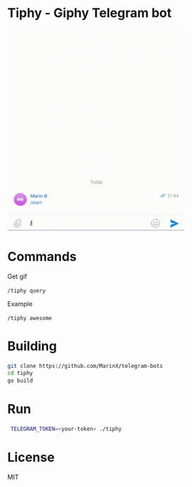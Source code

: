 # Tiphy - Giphy Telegram bot

<img src="tiphy.gif" width="400">


# Commands

Get gif

`/tiphy query`

Example

`/tiphy awesome`


# Building
```bash
git clone https://github.com/MarinX/telegram-bots
cd tiphy
go build
```

# Run

```bash
 TELEGRAM_TOKEN=<your-token> ./tiphy
```

# License
MIT

